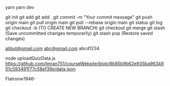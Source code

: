 yarn
yarn dev

git init
git add <file>
git add .
git commit -m "Your commit message"
git push origin main
git pull origin main
git pull --rebase origin main
git status
git log
git checkout -b <branch-name> (TO CREATE NEW BRANCH)
git checkout <branch-name>
git merge <branch-name>
git stash (Save uncommitted changes temporarily)
git stash pop (Restore saved changes)

alibut@gmail.com
abc@gmail.com
abcd1234

node uploadQuizData.js
https://github.com/Imran751/courseWebsite/blob/8b85b9b62e935ba9634851c593491f77c58ef39e/data.json

Flatronw1946-